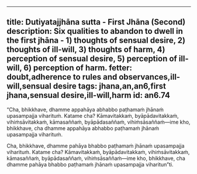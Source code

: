---
title: Dutiyatajjhāna sutta - First Jhāna (Second)
description: Six qualities to abandon to dwell in the first jhāna - 1) thoughts of sensual desire, 2) thoughts of ill-will, 3) thoughts of harm, 4) perception of sensual desire, 5) perception of ill-will, 6) perception of harm.
fetter: doubt,adherence to rules and observances,ill-will,sensual desire
tags: jhana,an,an6,first jhana,sensual desire,ill-will,harm
id: an6.74
----

“Cha, bhikkhave, dhamme appahāya abhabbo paṭhamaṁ jhānaṁ upasampajja viharituṁ. Katame cha? Kāmavitakkaṁ, byāpādavitakkaṁ, vihiṁsāvitakkaṁ, kāmasaññaṁ, byāpādasaññaṁ, vihiṁsāsaññaṁ—ime kho, bhikkhave, cha dhamme appahāya abhabbo paṭhamaṁ jhānaṁ upasampajja viharituṁ.

Cha, bhikkhave, dhamme pahāya bhabbo paṭhamaṁ jhānaṁ upasampajja viharituṁ. Katame cha? Kāmavitakkaṁ, byāpādavitakkaṁ, vihiṁsāvitakkaṁ, kāmasaññaṁ, byāpādasaññaṁ, vihiṁsāsaññaṁ—ime kho, bhikkhave, cha dhamme pahāya bhabbo paṭhamaṁ jhānaṁ upasampajja viharitun”ti.